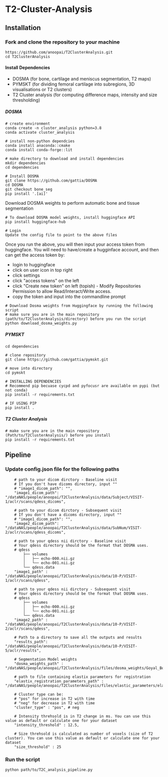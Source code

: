 # T2-Cluster-Analysis

## Installation

### Fork and clone the repository to your machine

```
https://github.com/anoopai/T2ClusterAnalysis.git
cd T2ClusterAnalysis
```

#### Install Dependencies

* DOSMA (for bone, cartilage and meniscus segmentation, T2 maps)
* PYMSKT (for dividing femoral cartilage into subregions, 3D visualisations or T2 clusters)
* T2 Cluster analysis (for computing difference maps, intensity and size thresholding)

##### DOSMA

```
# create environment
conda create -n cluster_analysis python=3.8
conda activate cluster_analysis

# install non-python dependcies
conda install anaconda::cmake
conda install conda-forge::lit

# make directory to download and install dependencies
mkdir dependencies
cd dependencies

# Install DOSMA
git clone https://github.com/gattia/DOSMA
cd DOSMA
git checkout bone_seg
pip install '.[ai]'
```

Download DOSMA weights to perform automatic bone and tissue segmentation

```
# To download DOSMA model weights, install huggingface API
pip install huggingface-hub

# Login
Update the config file to point to the above files 
```

Once you run the above, you will then input your access token from huggingface. You will need to have/create a hugginface account, and then can get the access token by:

* login to huggingface
* click on user icon in top right
* click settings
* click "access tokens" on the left
* click "Create new token" on left (topish) - Modify Repositories Permission to allow Read/Interact/Write access.
* copy the token and input into the commandline prompt

```
# Download Dosma weights from Huggingface by running the following script
# make sure you are in the main repository (path/to/T2ClusterAnalysis/directory) before you run the script
python download_dosma_weights.py
```

##### PYMSKT

```
cd dependencies

# clone repository
git clone https://github.com/gattia/pymskt.git
  
# move into directory
cd pymskt
  
# INSTALLING DEPENDENCIES
# Recommend pip becuase cycpd and pyfocusr are available on pypi (but not conda)
pip install -r requirements.txt

# IF USING PIP
pip install .
```

##### T2 Cluster Analysis

```
# make sure you are in the main repository (Path/to/T2ClusterAnalysis/) before you install
pip install -r requirements.txt
```

## Pipeline

### Update config.json file for the following paths

```
    # path to your dicom dirctory - Baseline visit
    # If you don't have dicoms directory, input "" 
    # "image1_dicom_path": "",
    "image1_dicom_path": "/dataNAS/people/anoopai/T2ClusterAnalysis/data/Subject/VISIT-1/aclr/scans/qdess_dicoms",

    # path to your dicom dirctory - Subsequent visit
    # If you don't have a dicoms directory, input "" 
    # "image1_dicom_path": "",
    "image2_dicom_path": "/dataNAS/people/anoopai/T2ClusterAnalysis/data/SubNum/VISIT-2/aclr/scans/qdess_dicoms",

    # path to your qdess nii dirctory - Baseline visit
    # Your qdess directory should be the format that DOSMA uses.
    # qdess
        ├── volumes
        │   ├── echo-000.nii.gz
        │   └── echo-001.nii.gz
        └── qdess.data
    "image1_path" : "/dataNAS/people/anoopai/T2ClusterAnalysis/data/10-P/VISIT-1/aclr/scans/qdess",

    # path to your qdess nii dirctory - Subsequent visit
    # Your qdess directory should be the format that DOSMA uses.
    # qdess
        ├── volumes
        │   ├── echo-000.nii.gz
        │   └── echo-001.nii.gz
        └── qdess.data
    "image2_path" : "/dataNAS/people/anoopai/T2ClusterAnalysis/data/10-P/VISIT-2/aclr/scans/qdess",

    # Path to a directory to save all the outputs and results
    "results_path": "/dataNAS/people/anoopai/T2ClusterAnalysis/data/10-P/VISIT-5/aclr/results",

    # Segmentation Model weights
    "dosma_weights_path" : "/dataNAS/people/anoopai/T2ClusterAnalysis/files/dosma_weights/Goyal_Bone_Cart_July_2024_best_model.h5",

    # path to file containing elastix parameters for registration 
    "elastix_registration_parameters_path" : "/dataNAS/people/anoopai/T2ClusterAnalysis/files/elastic_parameters/elastix_registration_parameters_SDF_mask.txt",

    # Cluster type can be:
    # "pos" for increase in T2 with time
    # "neg" for decrease in T2 with time 
    "cluster_type" : "pos", # neg

    # Intensity threhsold is in T2 change in ms. You can use this value as default or calculate one for your dataset
    "intensity_threshold" : 12.5,

    # Size threhsold is calculated as number of voxels (size of T2 cluster). You can use this value as default or calculate one for your dataset
    "size_threshold" : 25

```

### Run the script

```
python path/to/T2C_analysis_pipeline.py
```
